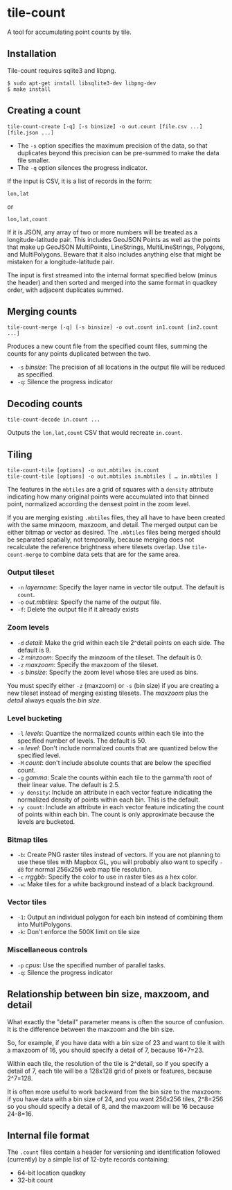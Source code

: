 tile-count
==========

A tool for accumulating point counts by tile.

Installation
------------

Tile-count requires sqlite3 and libpng.

```
$ sudo apt-get install libsqlite3-dev libpng-dev
$ make install
```

Creating a count
----------------

    tile-count-create [-q] [-s binsize] -o out.count [file.csv ...] [file.json ...]

* The `-s` option specifies the maximum precision of the data, so that duplicates
beyond this precision can be pre-summed to make the data file smaller.
* The `-q` option silences the progress indicator.

If the input is CSV, it is a list of records in the form:

    lon,lat

or

    lon,lat,count

If it is JSON, any array of two or more numbers will be treated as a longitude-latitude
pair. This includes GeoJSON Points as well as the points that make up GeoJSON MultiPoints,
LineStrings, MultiLineStrings, Polygons, and MultiPolygons. Beware that it also includes
anything else that might be mistaken for a longitude-latitude pair.

The input is first streamed into the internal format specified below (minus the header)
and then
sorted and merged into the same format in quadkey order, with adjacent duplicates
summed.

Merging counts
--------------

    tile-count-merge [-q] [-s binsize] -o out.count in1.count [in2.count ...]

Produces a new count file from the specified count files, summing the counts for any points
duplicated between the two.

* `-s` *binsize*: The precision of all locations in the output file will be reduced as specified.
* `-q`: Silence the progress indicator

Decoding counts
---------------

    tile-count-decode in.count ...

Outputs the `lon,lat,count` CSV that would recreate `in.count`.

Tiling
------

    tile-count-tile [options] -o out.mbtiles in.count
    tile-count-tile [options] -o out.mbtiles in.mbtiles [ … in.mbtiles ]

The features in the `mbtiles` are a grid of squares with a `density` attribute
indicating how many original points were accumulated into that binned point,
normalized according the densest point in the zoom level.

If you are merging existing `.mbtiles` files, they all have to have been created
with the same minzoom, maxzoom, and detail. The merged output can be either
bitmap or vector as desired. The `.mbtiles` files being merged should be separated
spatially, not temporally, because merging does not recalculate the reference
brightness where tilesets overlap. Use `tile-count-merge` to combine data sets
that are for the same area.

### Output tileset

* `-n` *layername*: Specify the layer name in vector tile output. The default is `count`.
* `-o` *out.mbtiles*: Specify the name of the output file.
* `-f`: Delete the output file if it already exists

### Zoom levels

* `-d` *detail*: Make the grid within each tile 2^detail points on each side. The default is 9.
* `-Z` *minzoom*: Specify the minzoom of the tileset. The default is 0.
* `-z` *maxzoom*: Specify the maxzoom of the tileset.
* `-s` *binsize*: Specify the zoom level whose tiles are used as bins.

You must specify either `-z` (maxzoom) or `-s` (bin size) if you are creating a new tileset
instead of merging existing tilesets. The *maxzoom* plus the *detail* always equals the *bin size*.

### Level bucketing

* `-l` *levels*: Quantize the normalized counts within each tile into the specified number of levels. The default is 50.
* `-m` *level*: Don't include normalized counts that are quantized below the specified level.
* `-M` *count*: don't include absolute counts that are below the specified count.
* `-g` *gamma*: Scale the counts within each tile to the gamma'th root of their linear value. The default is 2.5.
* `-y density`: Include an attribute in each vector feature indicating the normalized density of points within each bin. This is the default.
* `-y count`: Include an attribute in each vector feature indicating the count of points within each bin. The count is only approximate because the levels are bucketed.

### Bitmap tiles

* `-b`: Create PNG raster tiles instead of vectors. If you are not planning to use these tiles with Mapbox GL,
        you will probably also want to specify `-d8` for normal 256x256 web map tile resolution.
* `-c` *rrggbb*: Specify the color to use in raster tiles as a hex color.
* `-w`: Make tiles for a white background instead of a black background.

### Vector tiles

* `-1`: Output an individual polygon for each bin instead of combining them into MultiPolygons.
* `-k`: Don't enforce the 500K limit on tile size

### Miscellaneous controls

* `-p` *cpus*: Use the specified number of parallel tasks.
* `-q`: Silence the progress indicator

Relationship between bin size, maxzoom, and detail
--------------------------------------------------

What exactly the "detail" parameter means is often the source of confusion.
It is the difference between the maxzoom and the bin size.

So, for example, if you have data with a bin size of 23 and want to
tile it with a maxzoom of 16, you should specify a detail of 7, because
16+7=23.

Within each tile, the resolution of the tile is 2^detail, so if you
specify a detail of 7, each tile will be a 128x128 grid of pixels or
features, because 2^7=128.

It is often more useful to work backward from the bin size
to the maxzoom: if you have data with a bin size of 24, and you
want 256x256 tiles, 2^8=256 so you should specify a detail of 8,
and the maxzoom will be 16 because 24-8=16.

Internal file format
--------------------

The `.count` files contain a header for versioning and identification
followed (currently) by a simple list of 12-byte records containing:

   * 64-bit location quadkey
   * 32-bit count
